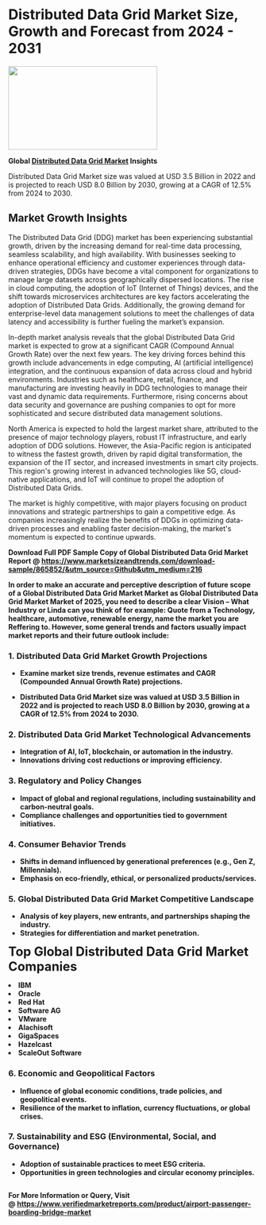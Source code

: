 <H1>Distributed Data Grid Market Size, Growth and Forecast from 2024 - 2031</H1><img class="aligncenter size-medium wp-image-584254" src="https://thirdeyenews.in/wp-content/uploads/2024/09/Global-Market-Research-300x168.jpeg" alt="" width="300" height="168" /><p><strong>Global&nbsp;<a href="https://www.marketsizeandtrends.com/download-sample/865852/&amp;utm_source=Github&utm_medium=216">Distributed Data Grid Market</a> Insights</strong></p><p>Distributed Data Grid Market size was valued at USD 3.5 Billion in 2022 and is projected to reach USD 8.0 Billion by 2030, growing at a CAGR of 12.5% from 2024 to 2030.</p><p><h2>Market Growth Insights</h2> <p>The Distributed Data Grid (DDG) market has been experiencing substantial growth, driven by the increasing demand for real-time data processing, seamless scalability, and high availability. With businesses seeking to enhance operational efficiency and customer experiences through data-driven strategies, DDGs have become a vital component for organizations to manage large datasets across geographically dispersed locations. The rise in cloud computing, the adoption of IoT (Internet of Things) devices, and the shift towards microservices architectures are key factors accelerating the adoption of Distributed Data Grids. Additionally, the growing demand for enterprise-level data management solutions to meet the challenges of data latency and accessibility is further fueling the market’s expansion.</p> <p><strong></strong></p> <p>In-depth market analysis reveals that the global Distributed Data Grid market is expected to grow at a significant CAGR (Compound Annual Growth Rate) over the next few years. The key driving forces behind this growth include advancements in edge computing, AI (artificial intelligence) integration, and the continuous expansion of data across cloud and hybrid environments. Industries such as healthcare, retail, finance, and manufacturing are investing heavily in DDG technologies to manage their vast and dynamic data requirements. Furthermore, rising concerns about data security and governance are pushing companies to opt for more sophisticated and secure distributed data management solutions.</p> <p>North America is expected to hold the largest market share, attributed to the presence of major technology players, robust IT infrastructure, and early adoption of DDG solutions. However, the Asia-Pacific region is anticipated to witness the fastest growth, driven by rapid digital transformation, the expansion of the IT sector, and increased investments in smart city projects. This region's growing interest in advanced technologies like 5G, cloud-native applications, and IoT will continue to propel the adoption of Distributed Data Grids.</p> <p>The market is highly competitive, with major players focusing on product innovations and strategic partnerships to gain a competitive edge. As companies increasingly realize the benefits of DDGs in optimizing data-driven processes and enabling faster decision-making, the market's momentum is expected to continue upwards.</p> <p><strong></p><p><span class=""><strong>Download Full PDF Sample Copy of Global Distributed Data Grid Market Report</strong> @ <a href="https://www.marketsizeandtrends.com/download-sample/865852/&amp;utm_source=Github&utm_medium=216" target="_blank">https://www.marketsizeandtrends.com/download-sample/865852/&amp;utm_source=Github&utm_medium=216</a></span></p><p>In order to make an accurate and perceptive description of future scope of a Global&nbsp;Distributed Data Grid Market Market as Global&nbsp;Distributed Data Grid Market Market of 2025, you need to describe a clear Vision &ndash; What Industry or Linda can you think of for example: Quote from a Technology, healthcare, automotive, renewable energy, name the market you are Reffering to. However, some general trends and factors usually impact market reports and their future outlook include:</p><h3>1.&nbsp;<strong>Distributed Data Grid Market Growth Projections</strong></h3><ul><li>Examine market size trends, revenue estimates and CAGR (Compounded Annual Growth Rate) projections.</li><li><p>Distributed Data Grid Market size was valued at USD 3.5 Billion in 2022 and is projected to reach USD 8.0 Billion by 2030, growing at a CAGR of 12.5% from 2024 to 2030.</p></li></ul><h3>2.&nbsp;<strong>Distributed Data Grid Market Technological Advancements</strong></h3><ul><li>Integration of AI, IoT, blockchain, or automation in the industry.</li><li>Innovations driving cost reductions or improving efficiency.</li></ul><h3>3.&nbsp;<strong>Regulatory and Policy Changes</strong></h3><ul><li>Impact of global and regional regulations, including sustainability and carbon-neutral goals.</li><li>Compliance challenges and opportunities tied to government initiatives.</li></ul><h3>4.&nbsp;<strong>Consumer Behavior Trends</strong></h3><ul><li>Shifts in demand influenced by generational preferences (e.g., Gen Z, Millennials).</li><li>Emphasis on eco-friendly, ethical, or personalized products/services.</li></ul><h3>5.&nbsp;<strong>Global Distributed Data Grid Market Competitive Landscape</strong></h3><ul><li>Analysis of key players, new entrants, and partnerships shaping the industry.</li><li>Strategies for differentiation and market penetration.</li></ul><p data-pm-slice="1 1 []"><span style="color: inherit; font-family: inherit; font-size: 25px;">Top Global Distributed Data Grid Market Companies</span></p><div class="" data-test-id=""><p><li>IBM</li><li> Oracle</li><li> Red Hat</li><li> Software AG</li><li> VMware</li><li> Alachisoft</li><li> GigaSpaces</li><li> Hazelcast</li><li> ScaleOut Software</li></p></div><h3>6.&nbsp;<strong>Economic and Geopolitical Factors</strong></h3><ul><li>Influence of global economic conditions, trade policies, and geopolitical events.</li><li>Resilience of the market to inflation, currency fluctuations, or global crises.</li></ul><h3>7.&nbsp;<strong>Sustainability and ESG (Environmental, Social, and Governance)</strong></h3><ul><li>Adoption of sustainable practices to meet ESG criteria.</li><li>Opportunities in green technologies and circular economy principles.</li></ul><h2><strong style="font-size: 14px;">For More Information or Query, Visit @&nbsp;</strong><a style="background-color: #ffffff; font-size: 14px;" href="https://www.marketsizeandtrends.com/report/distributed-data-grid-market/" target="_blank">https://www.verifiedmarketreports.com/product/airport-passenger-boarding-bridge-market</a></h2>
